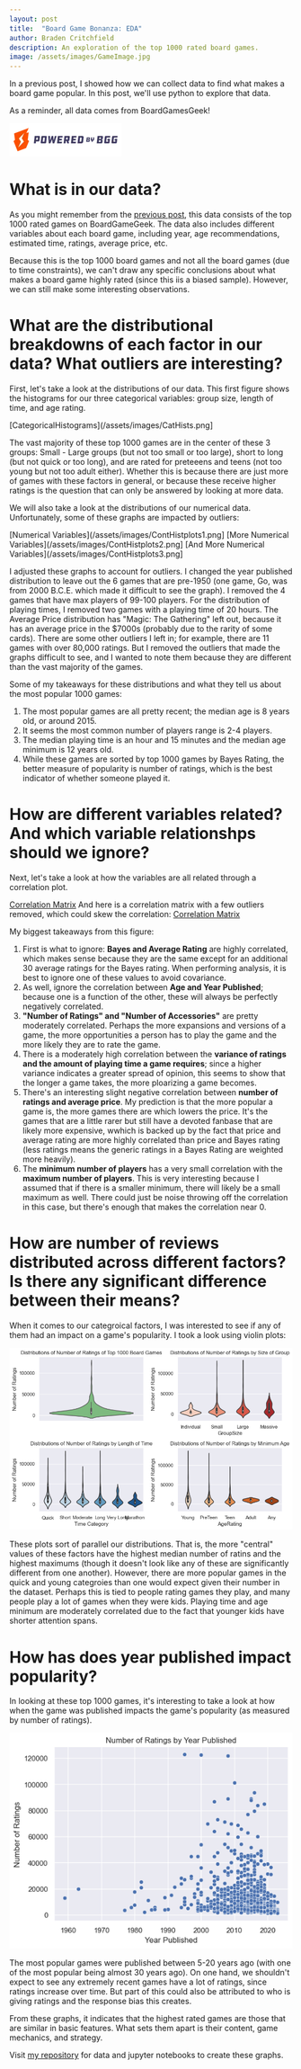 ```yaml
---
layout: post
title:  "Board Game Bonanza: EDA"
author: Braden Critchfield
description: An exploration of the top 1000 rated board games.
image: /assets/images/GameImage.jpg
---
```


In a previous post, I showed how we can collect data to find what makes a board game popular. In this post, we'll use python to explore that data.

As a reminder, all data comes from BoardGamesGeek!

![BGG logo](/assets/images/BGG.webp)

# What is in our data?
As you might remember from the [previous post](/_posts/2023-12-12-Board-Game-Bonanza-Data-Collection.md), this data consists of the top 1000 rated games on BoardGameGeek. The data also includes different variables about each board game, including year, age recommendations, estimated time, ratings, average price, etc.

Because this is the top 1000 board games and not all the board games (due to time constraints), we can't draw any specific conclusions about what makes a board game highly rated (since this iis a biased sample). However, we can still make some interesting observations.

# What are the distributional breakdowns of each factor in our data? What outliers are interesting?
First, let's take a look at the distributions of our data. This first figure shows the histograms for our three categorical variables: group size, length of time, and age rating. 

[CategoricalHistograms](/assets/images/CatHists.png]

The vast majority of these top 1000 games are in the center of these 3 groups: Small - Large groups (but not too small or too large), short to long (but not quick or too long), and are rated for preteeens and teens (not too young but not too adult either). Whether this is because there are just more of games with these factors in general, or because these receive higher ratings is the question that can only be answered by looking at more data.

We will also take a look at the distributions of our numerical data. Unfortunately, some of these graphs are impacted by outliers:

[Numerical Variables](/assets/images/ContHistplots1.png]
[More Numerical Variables](/assets/images/ContHistplots2.png]
[And More Numerical Variables](/assets/images/ContHistplots3.png]

I adjusted these graphs to account for outliers. I changed the year published distribution to leave out the 6 games that are pre-1950 (one game, Go, was from 2000 B.C.E. which made it difficult to see the graph). I removed the 4 games that have max players of 99-100 players. For the distribution of playing times, I removed two games with a playing time of 20 hours. The Average Price distribution has "Magic: The Gathering" left out, because it has an average price in the $7000s (probably due to the rarity of some cards). There are some other outliers I left in; for example, there are 11 games with over 80,000 ratings. But I removed the outliers that made the graphs difficult to see, and I wanted to note them because they are different than the vast majority of the games.

Some of my takeaways for these distributions and what they tell us about the most popular 1000 games:
1. The most popular games are all pretty recent; the median age is 8 years old, or around 2015.
2. It seems the most common number of players range is 2-4 players.
3. The median playing time is an hour and 15 minutes and the median age minimum is 12 years old.
4. While these games are sorted by top 1000 games by Bayes Rating, the better measure of popularity is number of ratings, which is the best indicator of whether someone played it.

# How are different variables related? And which variable relationshps should we ignore?
Next, let's take a look at how the variables are all related through a correlation plot.

[Correlation Matrix](/assets/images/correlationmatrix.png)
And here is a correlation matrix with a few outliers removed, which could skew the correlation:
[Correlation Matrix](/assets/images/correlationmatrixnew.png)

My biggest takeaways from this figure:
1. First is what to ignore: **Bayes and Average Rating** are highly correlated, which makes sense because they are the same except for an additional 30 average ratings for the Bayes rating. When performing analysis, it is best to ignore one of these values to avoid covariance.
2. As well, ignore the correlation between **Age and Year Published**; because one is a function of the other, these will always be perfectly negatively correlated.
3. **"Number of Ratings" and "Number of Accessories"** are pretty moderately correlated. Perhaps the more expansions and versions of a game, the more opportunities a person has to play the game and the more likely they are to rate the game.
4. There is a moderately high correlation between the **variance of ratings and the amount of playing time a game requires**; since a higher variance indicates a greater spread of opinion, this seems to show that the longer a game takes, the more ploarizing a game becomes.
5. There's an interesting slight negative correlation between **number of ratings and average price**. My prediction is that the more popular a game is, the more games there are which lowers the price. It's the games that are a little rarer but still have a devoted fanbase that are likely more expensive, wwhich is backed up by the fact that price and average rating are more highly correlated than price and Bayes rating (less ratings means the generic ratings in a Bayes Rating are weighted more heavily).
6. The **minimum number of players** has a very small correlation with the **maximum number of players**. This is very interesting because I assumed that if there is a smaller minimum, there will likely be a small maximum as well. There could just be noise throwing off the correlation in this case, but there's enough that makes the correlation near 0.

# How are number of reviews distributed across different factors? Is there any significant difference between their means?
When it comes to our categroical factors, I was interested to see if any of them had an impact on a game's popularity. I took a look using violin plots:

![Violin Plots](/assets/images/ViolinPlots.png)

These plots sort of parallel our distributions. That is, the more "central" values of these factors have the highest median number of ratins and the highest maximums (though it doesn't look like any of these are significantly different from one another). However, there are more popular games in the quick and young categroies than one would expect given their number in the dataset. Perhaps this is tied to people rating games they play, and many people play a lot of games when they were kids. Playing time and age minimum are moderately correlated due to the fact that younger kids have shorter attention spans.

# How has does year published impact popularity?
In looking at these top 1000 games, it's interesting to take a look at how when the game was published impacts the game's popularity (as measured by number of ratings).

![Year vs. Number of Ratings](/assets/images/PopularitybyYear.png)

The most popular games were published between 5-20 years ago (with one of the most popular being almost 30 years ago). On one hand, we shouldn't expect to see any extremely recent games have a lot of ratings, since ratings increase over time. But part of this could also be attributed to who is giving ratings and the response bias this creates.

From these graphs, it indicates that the highest rated games are those that are similar in basic features. What sets them apart is their content, game mechanics, and strategy.

Visit [my repository](https://github.com/bradenmcritchfield/semester_project/tree/main/DataProject) for data and jupyter notebooks to create these graphs.
